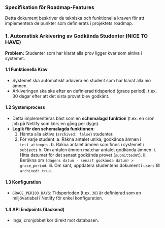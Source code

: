 ### **Specifikation för Roadmap-Features**

Detta dokument beskriver de tekniska och funktionella kraven för att implementera de punkter som definierats i projektets roadmap.

### **1. Automatisk Arkivering av Godkända Studenter (NICE TO HAVE)**

**Problem:** Studenter som har klarat alla prov ligger kvar som aktiva i systemet.

#### **1.1 Funktionella Krav**
* Systemet ska automatiskt arkivera en student som har klarat alla nio ämnen.
* Arkiveringen ska ske efter en definierad tidsperiod (grace period), t.ex. 30 dagar efter att det sista provet blev godkänt.

#### **1.2 Systemprocess**
* Detta implementeras bäst som en **schemalagd funktion** (t.ex. en cron job på Netlify som körs en gång per dygn).
* **Logik för den schemalagda funktionen:**
    1.  Hämta alla aktiva (`archived: false`) studenter.
    2.  För varje student:
        a. Räkna antalet unika, godkända ämnen i `test_attempts`.
        b. Räkna antalet ämnen som finns i systemet i `subjects`
        b. Om antalen ämnen matchar antalet godkända ämnen:
            i. Hitta datumet för det senast godkända provet (`submittedAt`).
            ii. Beräkna om `(dagens datum - senast godkända datum) > grace_period`.
            iii. Om sant, uppdatera studentens dokument i `users` till `archived: true`.

#### **1.3 Konfiguration**
* `GRACE_PERIOD_DAYS`: Tidsperioden (t.ex. `30`) är  definierad som en miljövariabel i Netlify för enkel konfiguration.

#### **1.4 API Endpoints (Backend)**
* Inga, cronjobbet kör direkt mot databasen.
